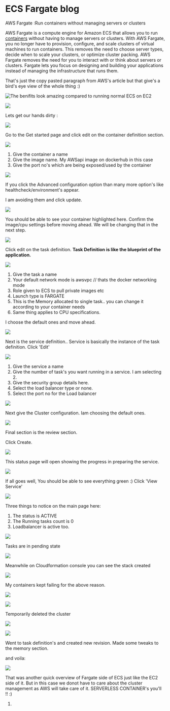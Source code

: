# ECS Fargate blog

AWS Fargate :Run containers without managing servers or clusters

&#x20;AWS Fargate is a compute engine for Amazon ECS that allows you to run [containers](http://aws.amazon.com/what-are-containers) without having to manage servers or clusters. With AWS Fargate, you no longer have to provision, configure, and scale clusters of virtual machines to run containers. This removes the need to choose server types, decide when to scale your clusters, or optimize cluster packing. AWS Fargate removes the need for you to interact with or think about servers or clusters. Fargate lets you focus on designing and building your applications instead of managing the infrastructure that runs them.

That's just the copy pasted paragraph from AWS's article but that give's a bird's eye view of the whole thing :)

![The benifits look amazing compared to running normal ECS on EC2](<../../../.gitbook/assets/image (4).png>)

![](<../../../.gitbook/assets/image (5).png>)

Lets get our hands dirty :

![](<../../../.gitbook/assets/image (6) (1).png>)

Go to the Get started page and click edit on the container definition section.

![](<../../../.gitbook/assets/image (7) (1).png>)

1. Give the container a name
2. Give the image name. My AWSapi image on dockerhub in this case
3. Give the port no's which are being exposed/used by the container

![](<../../../.gitbook/assets/image (8) (1).png>)

If you click the Advanced configuration option than many more option's like healthcheck/environment's appear.

I am avoiding them and click update.

![](<../../../.gitbook/assets/image (9).png>)

You should be able to see your container highlighted here. Confirm the image/cpu settings before moving ahead. We will be changing that in the next step.

![](<../../../.gitbook/assets/image (10).png>)

Click edit on the task definition. **Task Definition is like the blueprint of the application.**

![](<../../../.gitbook/assets/image (11).png>)

1. Give the task a name
2. Your default network mode is awsvpc // thats the docker networking mode
3. Role given to ECS to pull private images etc
4. Launch type is  FARGATE
5. This is the Memory allocated to single task.. you can change it according to your container needs
6. Same thing applies to CPU specifications.

I choose the default ones and move ahead.

![](<../../../.gitbook/assets/image (12).png>)

Next is the service definition.. Service is basically the instance of the task definition. Click 'Edit'

![](<../../../.gitbook/assets/image (13).png>)

1. Give the service a name
2. Give the number of task's you want running in a service. I am selecting 2.
3. Give the security group details here.
4. Select the load balancer type or none.
5. Select the port no for the Load balancer

![](<../../../.gitbook/assets/image (14).png>)

Next give the Cluster configuration. Iam choosing the default ones.

![](<../../../.gitbook/assets/image (15).png>)

Final section is the review section.

Click Create.

![](<../../../.gitbook/assets/image (16).png>)

This status page will open showing the progress in preparing the service.

![](<../../../.gitbook/assets/image (17).png>)

If all goes well, You should be able to see everything green :) Click 'View Service'

![](<../../../.gitbook/assets/image (18).png>)

Three things to notice on the main page here:

1. The status is ACTIVE
2. The Running tasks count is  0
3. Loadbalancer is active too.

&#x20;

![](<../../../.gitbook/assets/image (20).png>)

Tasks are in pending state

![](<../../../.gitbook/assets/image (21).png>)

Meanwhile on Cloudformation console you can see the stack created

![](<../../../.gitbook/assets/image (22).png>)

My containers kept failing for the above reason.

![](<../../../.gitbook/assets/image (23).png>)

![](<../../../.gitbook/assets/image (24).png>)

Temporarily deleted the cluster&#x20;

![](<../../../.gitbook/assets/image (25).png>)

![](<../../../.gitbook/assets/image (26).png>)

Went to task definition's and created new revision. Made some tweaks to the memory section.

and voila:

![](<../../../.gitbook/assets/image (32).png>)

That was another quick overview of Fargate side of ECS just like the EC2 side of it. But in this case we donot have to care about the cluster management as AWS will take care of it. SERVERLESS CONTAINER's you'll !! :)

















1.

